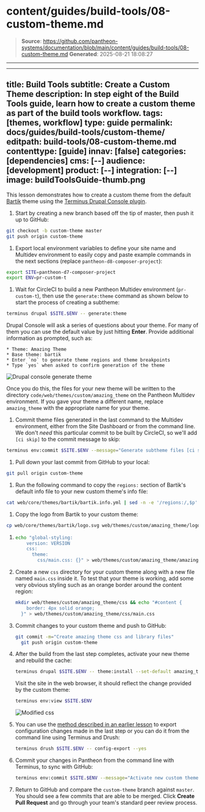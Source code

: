 # content/guides/build-tools/08-custom-theme.md

> **Source**: https://github.com/pantheon-systems/documentation/blob/main/content/guides/build-tools/08-custom-theme.md
> **Generated**: 2025-08-21 18:08:27

---

---
title: Build Tools
subtitle: Create a Custom Theme
description: In step eight of the Build Tools guide, learn how to create a custom theme as part of the build tools workflow.
tags: [themes, workflow]
type: guide
permalink: docs/guides/build-tools/custom-theme/
editpath: build-tools/08-custom-theme.md
contenttype: [guide]
innav: [false]
categories: [dependencies]
cms: [--]
audience: [development]
product: [--]
integration: [--]
image: buildToolsGuide-thumb.png
---
This lesson demonstrates how to create a custom theme from the default [Bartik](https://www.drupal.org/project/bartik) theme using the [Terminus Drupal Console plugin](https://github.com/pantheon-systems/terminus-drupal-console-plugin). 

1. Start by creating a new branch based off the tip of master, then push it up to GitHub:

  ```bash
  git checkout -b custom-theme master
  git push origin custom-theme
  ```

1. Export local environment variables to define your site name and Multidev environment to easily copy and paste example commands in the next sections (replace `pantheon-d8-composer-project`):

  ```bash
  export SITE=pantheon-d7-composer-project
  export ENV=pr-custom-t
  ```

1. Wait for CircleCI to build a new Pantheon Multidev environment (`pr-custom-t`), then use the `generate:theme` command as shown below to start the process of creating a subtheme:

  ```bash
  terminus drupal $SITE.$ENV -- generate:theme
  ```

  <Accordion title="Drupal Console Generate Theme" id="understand-drupal-console" icon="lightbulb">

  Drupal Console will ask a series of questions about your theme. For many of them you can use the default value by just hitting **Enter**. Provide additional information as prompted, such as:

    * Theme: Amazing Theme
    * Base theme: bartik
    * Enter `no` to generate theme regions and theme breakpoints
    * Type `yes` when asked to confirm generation of the theme

  ![Drupal console generate theme](../../../images/pr-workflow/drupal-console-generate-theme.png)

  Once you do this, the files for your new theme will be written to the directory `code/web/themes/custom/amazing_theme` on the Pantheon Multidev environment. If you gave your theme a different name, replace `amazing_theme` with the appropriate name for your theme.

  </Accordion>

1. Commit theme files generated in the last command to the Multidev environment, either from the Site Dashboard or from the command line. We don't _need_ this particular commit to be built by CircleCI, so we'll add `[ci skip]` to the commit message to skip:

  ```bash
  terminus env:commit $SITE.$ENV --message="Generate subtheme files [ci skip]"
  ```

1. Pull down your last commit from GitHub to your local:

  ```bash
  git pull origin custom-theme
  ```

1. Run the following command to copy the `regions:` section of Bartik's default info file to your new custom theme's info file:

  ```bash
  cat web/core/themes/bartik/bartik.info.yml | sed -n -e '/regions:/,$p' >> web/themes/custom/amazing_theme/amazing_theme.info.yml
  ```

1. Copy the logo from Bartik to your custom theme:

  ```bash
  cp web/core/themes/bartik/logo.svg web/themes/custom/amazing_theme/logo.svg
  ```

1.
    ```bash
    echo "global-styling:
        version: VERSION
        css:
          theme:
            css/main.css: {}" > web/themes/custom/amazing_theme/amazing_theme.libraries.yml
    ```

1. Create a new `css` directory for your custom theme along with a new file named `main.css` inside it. To test that your theme is working, add some very obvious styling such as an orange border around the content region:

    ```bash
    mkdir web/themes/custom/amazing_theme/css && echo "#content {
        border: 4px solid orange;
      }" > web/themes/custom/amazing_theme/css/main.css
    ```


1. Commit changes to your custom theme and push to GitHub:

    ```bash
    git commit -m="Create amazing theme css and library files"
      git push origin custom-theme
    ```

1. After the build from the last step completes, activate your new theme and rebuild the cache:

    ```bash
    terminus drupal $SITE.$ENV -- theme:install --set-default amazing_theme
    ```

    Visit the site in the web browser, it should reflect the change provided by the custom theme:

    ```bash
    terminus env:view $SITE.$ENV
    ```

    ![Modified css](../../../images/pr-workflow/modified-css.png)

1. You can use the [method described in an earlier lesson](/guides/build-tools/configure) to export configuration changes made in the last step or you can do it from the command line using Terminus and Drush:

    ```bash
    terminus drush $SITE.$ENV -- config-export --yes
    ```


1. Commit your changes in Pantheon from the command line with Terminus, to sync with GitHub:

    ```bash
    terminus env:commit $SITE.$ENV --message="Activate new custom theme"
    ```

1. Return to GitHub and compare the `custom-theme` branch against `master`. You should see a few commits that are able to be merged. Click **Create Pull Request** and go through your team's standard peer review process.
